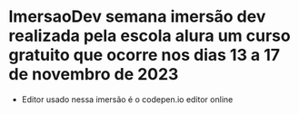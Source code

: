 # ImersaoDev semana imersão dev realizada pela escola alura um curso gratuito que ocorre nos dias 13 a 17 de novembro de 2023
  
- Editor usado nessa imersão é o codepen.io editor online 
